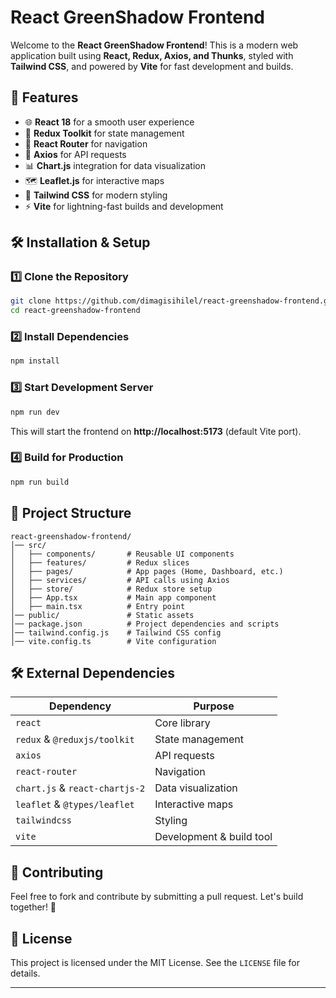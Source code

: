 # React GreenShadow Frontend

Welcome to the **React GreenShadow Frontend**! This is a modern web application built using **React, Redux, Axios, and Thunks**, styled with **Tailwind CSS**, and powered by **Vite** for fast development and builds.

## 🚀 Features
- 🌐 **React 18** for a smooth user experience
- 🔄 **Redux Toolkit** for state management
- 🔗 **React Router** for navigation
- 📡 **Axios** for API requests
- 📊 **Chart.js** integration for data visualization
- 🗺️ **Leaflet.js** for interactive maps
- 🎨 **Tailwind CSS** for modern styling
- ⚡ **Vite** for lightning-fast builds and development

## 🛠️ Installation & Setup

### 1️⃣ Clone the Repository
```sh
git clone https://github.com/dimagisihilel/react-greenshadow-frontend.git
cd react-greenshadow-frontend
```

### 2️⃣ Install Dependencies
```sh
npm install
```

### 3️⃣ Start Development Server
```sh
npm run dev
```
This will start the frontend on **http://localhost:5173** (default Vite port).

### 4️⃣ Build for Production
```sh
npm run build
```


## 🔧 Project Structure
```
react-greenshadow-frontend/
│── src/
│   ├── components/       # Reusable UI components
│   ├── features/         # Redux slices
│   ├── pages/            # App pages (Home, Dashboard, etc.)
│   ├── services/         # API calls using Axios
│   ├── store/            # Redux store setup
│   ├── App.tsx           # Main app component
│   ├── main.tsx          # Entry point
│── public/               # Static assets
│── package.json          # Project dependencies and scripts
│── tailwind.config.js    # Tailwind CSS config
│── vite.config.ts        # Vite configuration
```

## 🛠️ External Dependencies

| Dependency | Purpose |
|------------|---------|
| `react` | Core library |
| `redux` & `@reduxjs/toolkit` | State management |
| `axios` | API requests |
| `react-router` | Navigation |
| `chart.js` & `react-chartjs-2` | Data visualization |
| `leaflet` & `@types/leaflet` | Interactive maps |
| `tailwindcss` | Styling |
| `vite` | Development & build tool |

## 🤝 Contributing
Feel free to fork and contribute by submitting a pull request. Let's build together! 🚀

## 📄 License
This project is licensed under the MIT License. See the `LICENSE` file for details.

---
